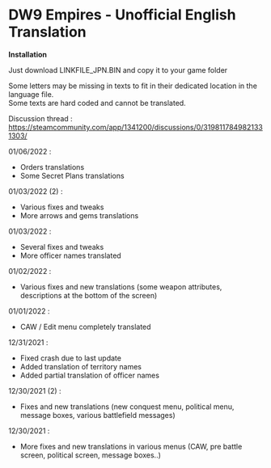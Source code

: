 # DW9 Empires - Unofficial English Translation

**Installation**

Just download LINKFILE_JPN.BIN and copy it to your game folder

Some letters may be missing in texts to fit in their dedicated location in the language file.<br>
Some texts are hard coded and cannot be translated.

Discussion thread :<br>
https://steamcommunity.com/app/1341200/discussions/0/3198117849821331303/

01/06/2022 :
* Orders translations
* Some Secret Plans translations

01/03/2022 (2) :
* Various fixes and tweaks
* More arrows and gems translations

01/03/2022 :<br>
* Several fixes and tweaks
* More officer names translated

01/02/2022 :<br>
* Various fixes and new translations (some weapon attributes, descriptions at the bottom of the screen)

01/01/2022 :<br>
* CAW / Edit menu completely translated

12/31/2021 :<br>
* Fixed crash due to last update
* Added translation of territory names
* Added partial translation of officer names

12/30/2021 (2) :<br>
* Fixes and new translations (new conquest menu, political menu, message boxes, various battlefield messages)

12/30/2021 :<br>
* More fixes and new translations in various menus (CAW, pre battle screen, political screen, message boxes..)
